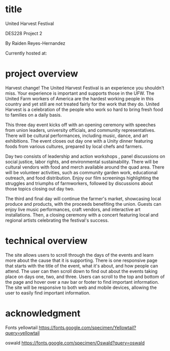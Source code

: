 # title
United Harvest Festival

DES228 Project 2

By Raiden Reyes-Hernandez

Currently hosted at:
# project overview
Harvest change! The United Harvest Festival is an experience you shouldn't miss. Your experience is important and supports those in the UFW. The United Farm workers of America are the hardest working people in this country and yet still are not treated fairly for the work that they do. United Harvest is a celebration of the people who work so hard to bring fresh food to families on a daily basis. 

This three day event kicks off with an opening ceremony with speeches from union leaders, university officials, and community representatives. There will be cultural performances, including music, dance, and art exhibitions. The event closes out day one with a Unity dinner featuring foods from various cultures, prepared by local chefs and farmers.

Day two consists of leadership and action workshops , panel discussions on social justice, labor rights, and environmental sustainability. There will be cultural vendors with food and merch available around the quad area. There will be volunteer activities, such as community garden work, educational outreach, and food distribution. Enjoy our film screenings highlighting the struggles and triumphs of farmworkers, followed by discussions about those topics closing out day two.

The third and final day will continue the farmer's market, showcasing local produce and products, with the proceeds benefiting the union. Guests can enjoy live music performances, craft vendors, and interactive art installations. Then, a closing ceremony with a concert featuring local and regional artists celebrating the festival's success.
# technical overview
The site allows users to scroll through the days of the events and learn more about the cause that it is supporting. There is one responsive page that starts with the title of the event, what it's about, and how people can attend. The user can then scroll down to find out about the events taking place on days one, two, and three. Users can scroll to the top and bottom of the page and hover over a nav bar or footer to find important information. The site will be responsive to both web and mobile devices, allowing the user to easily find important information.
# acknowledgment
Fonts
yellowtail
https://fonts.google.com/specimen/Yellowtail?query=yellowtail

oswald
https://fonts.google.com/specimen/Oswald?query=oswald
